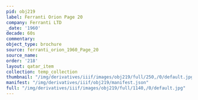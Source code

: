 ```yaml
---
pid: obj219
label: Ferranti Orion Page 20
company: Ferranti LTD
_date: '1960'
decade: 60s
commentary: 
object_type: brochure
source: ferranti_orion_1960_Page_20
source_name: 
order: '218'
layout: qatar_item
collection: temp_collection
thumbnail: "/img/derivatives/iiif/images/obj219/full/250,/0/default.jpg"
manifest: "/img/derivatives/iiif/obj219/manifest.json"
full: "/img/derivatives/iiif/images/obj219/full/1140,/0/default.jpg"
---
```

